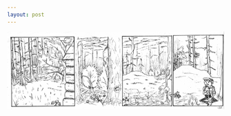 ```yaml
---
layout: post
---
```


![That guy's not actually very important, this whole thing is all about trees](/images/posts/1.png)
